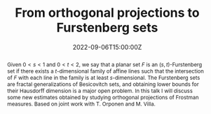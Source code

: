 ﻿---
title: "From orthogonal projections to Furstenberg sets"

event: Fractals and Related Fields IV
event_url: https://farf4.math.cnrs.fr/

location: Porquerolles
# address:
# street: 450 Serra Mall
# city: Stanford
#  region: CA
#  postcode: '94305'
#  country: United States

# summary: An example talk using Wowchemy's Markdown slides feature.
# abstract: "Lorem ipsum dolor sit amet, consectetur adipiscing elit. Duis posuere tellusac convallis placerat. Proin tincidunt magna sed ex sollicitudin condimentum. Sed ac faucibus dolor, scelerisque sollicitudin nisi. Cras purus urna, suscipit quis sapien eu, pulvinar tempor diam."

summary: ""
abstract: "Given $0<s<1$ and $0<t<2$, we say that a planar set $F$ is an $(s,t)$-Furstenberg set if there exists a $t$-dimensional family of affine lines such that the intersection of $F$ with each line in the family is at least $s$-dimensional. The Furstenberg sets are fractal generalizations of Besicovitch sets, and obtaining lower bounds for their Hausdorff dimension is a major open problem. In this talk I will discuss some new estimates obtained by studying orthogonal projections of Frostman measures. Based on joint work with T. Orponen and M. Villa."
# Talk start and end times.
#   End time can optionally be hidden by prefixing the line with `#`.
date: "2022-09-06T15:00:00Z"
# date_end: "2030-06-01T15:00:00Z"
all_day: false

# Schedule page publish date (NOT talk date).
publishDate: "2017-01-01T00:00:00Z"

authors: []
tags: []

# Is this a featured talk? (true/false)
featured: false

# image:
#  caption: 'Image credit: [**Unsplash**](https://unsplash.com/photos/bzdhc5b3Bxs)'
#  focal_point: Right

links:
# - icon: twitter
#  icon_pack: fab
#  name: Follow
#  url: https://twitter.com/georgecushen
url_code: ""
url_pdf: ""
url_slides: "pdf/Dabrowski-talk-Porquerolles.pdf"
url_video: ""

# Markdown Slides (optional).
#   Associate this talk with Markdown slides.
#   Simply enter your slide deck's filename without extension.
#   E.g. `slides = "example-slides"` references `content/slides/example-slides.md`.
#   Otherwise, set `slides = ""`.
# slides: example

# Projects (optional).
#   Associate this post with one or more of your projects.
#   Simply enter your project's folder or file name without extension.
#   E.g. `projects = ["internal-project"]` references `content/project/deep-learning/index.md`.
#   Otherwise, set `projects = []`.
# projects:
# - example
---
